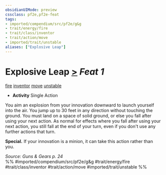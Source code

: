 ```yaml
---
obsidianUIMode: preview
cssclass: pf2e,pf2e-feat
tags:
- imported/compendium/src/pf2e/g&g
- trait/energy/fire
- trait/class/inventor
- trait/action/move
- imported/trait/unstable
aliases: ["Explosive Leap"]
---
```

# Explosive Leap  [>](chapter-9-playing-the-game.md#Actions "Single Action") *Feat 1*  
[fire](fire.md)  [inventor](rules/traits/inventor-g-g.md)  [move](move.md)  [unstable](unstable-g-g.md)  

- **Activity** Single Action

You aim an explosion from your innovation downward to launch yourself into the air. You jump up to 30 feet in any direction without touching the ground. You must land on a space of solid ground, or else you fall after using your next action. As normal for effects where you fall after using your next action, you still fall at the end of your turn, even if you don't use any further actions that turn.

**Special.** If your innovation is a minion, it can take this action rather than you.

*Source: Guns & Gears p. 24*  
%% #imported/compendium/src/pf2e/g&g #trait/energy/fire #trait/class/inventor #trait/action/move #imported/trait/unstable %%